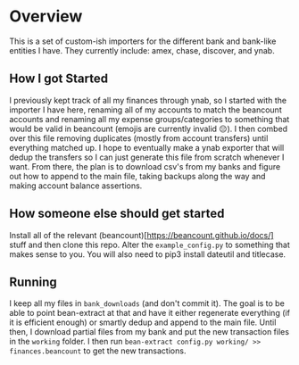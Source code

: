 # Overview
This is a set of custom-ish importers for the different bank and bank-like entities I have. They currently include: amex, chase, discover, and ynab.

## How I got Started
I previously kept track of all my finances through ynab, so I started with the importer I have here, renaming all of my accounts to match the beancount accounts
and renaming all my expense groups/categories to something that would be valid in beancount (emojis are currently invalid 😔). I then combed over this file
removing duplicates (mostly from account transfers) until everything matched up. I hope to eventually make a ynab exporter that will dedup the transfers so I
can just generate this file from scratch whenever I want. From there, the plan is to download csv's from my banks and figure out how to append to the main file,
taking backups along the way and making account balance assertions.

## How someone else should get started
Install all of the relevant (beancount)[https://beancount.github.io/docs/] stuff and then
clone this repo. Alter the `example_config.py` to something that makes sense to you.
You will also need to pip3 install dateutil and titlecase.

## Running
I keep all my files in `bank_downloads` (and don't commit it). The goal is to be able to point bean-extract at that and have it either regenerate everything (if
it is efficient enough) or smartly dedup and append to the main file. Until then, I download partial files from my bank and put the new transaction files in
the `working` folder. I then run `bean-extract config.py working/ >> finances.beancount` to get the new transactions.
